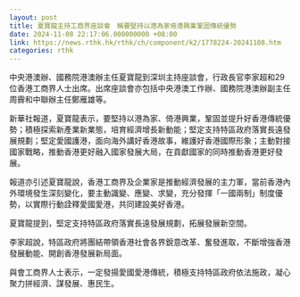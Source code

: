 ```yaml
---
layout: post
title: 夏寶龍主持工商界座談會　稱要堅持以港為家倚港興業鞏固傳統優勢
date: 2024-11-08 22:17:06.000000000 +08:00
link: https://news.rthk.hk/rthk/ch/component/k2/1778224-20241108.htm
categories: rthk
---
```


中央港澳辦、國務院港澳辦主任夏寶龍到深圳主持座談會，行政長官李家超和29位香港工商界人士出席。出席座談會亦包括中央港澳工作辦、國務院港澳辦副主任周霽和中聯辦主任鄭雁雄等。

新華社報道，夏寶龍表示，要堅持以港為家、倚港興業，鞏固並提升好香港傳統優勢；積極探索新產業新業態，培育經濟增長新動能；堅定支持特區政府落實長遠發展規劃；堅定愛國護港，面向海外講好香港故事，維護好香港國際形象；主動對接國家戰略，推動香港更好融入國家發展大局，在貢獻國家的同時推動香港更好發展。

報道亦引述夏寶龍說，香港工商界及企業家是推動經濟發展的主力軍，當前香港內外環境發生深刻變化，要主動識變、應變、求變，充分發揮「一國兩制」制度優勢，以實際行動詮釋愛國愛港，共同建設美好香港。

夏寶龍提到，堅定支持特區政府落實長遠發展規劃，拓展發展新空間。

李家超說，特區政府將團結帶領香港社會各界銳意改革、奮發進取，不斷增強香港發展動能、開創香港發展新局面。

與會工商界人士表示，一定發揚愛國愛港傳統，積極支持特區政府依法施政，凝心聚力拼經濟、謀發展、惠民生。
